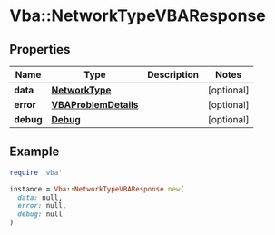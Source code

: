 # Vba::NetworkTypeVBAResponse

## Properties

| Name | Type | Description | Notes |
| ---- | ---- | ----------- | ----- |
| **data** | [**NetworkType**](NetworkType.md) |  | [optional] |
| **error** | [**VBAProblemDetails**](VBAProblemDetails.md) |  | [optional] |
| **debug** | [**Debug**](Debug.md) |  | [optional] |

## Example

```ruby
require 'vba'

instance = Vba::NetworkTypeVBAResponse.new(
  data: null,
  error: null,
  debug: null
)
```

